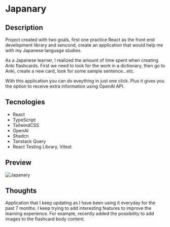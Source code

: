 # Japanary

## Description

Project created with two goals, first one practice React as the front end development library and sencond, create an application that would help me with my Japanese language studies.

As a Japanese learner, I realized the amount of time spent when creating Anki flashcards. First we need to look for the work in a dictionary, then go to Anki, create a new card, look for some sample sentence...etc.

With this application you can do eveything in just one click. Plus it gives you the option to receive extra information using OpenAI API.

## Tecnologies

- React
- TypeScript
- TailwindCSS
- OpenAI
- Shadcn
- Tanstack Query
- React Testing Library, Vitest

## Preview

![Japanary](https://res.cloudinary.com/dejzrr9lt/image/upload/v1740898914/japanary_gmjs74.gif)

## Thoughts

Application that I keep updating as I have been using it everyday for the past 7 months. I keep trying to add interesting features to improve the learning experience. For example, recently added the possibility to add images to the flashcard body content.
